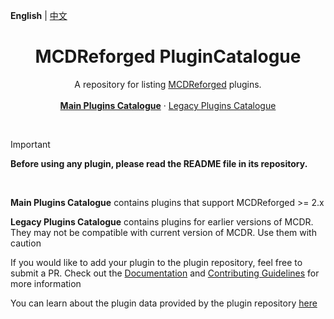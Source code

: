 **English** | [中文](readme_cn.md)

<h1 align="center"> MCDReforged PluginCatalogue</h1>

<p align="center"> 
  A repository for listing <a href="https://github.com/Fallen-Breath/MCDReforged">MCDReforged</a> plugins.
  <br>
  <br>
  <a href="https://mcdreforged.com/en/plugins"><strong>Main Plugins Catalogue</strong></a> 
  ·
  <a href="https://github.com/MCDReforged/PluginCatalogue/blob/legacy/readme.md">Legacy Plugins Catalogue</a> 
</p>
<br>

> [!IMPORTANT]
> **Before using any plugin, please read the README file in its repository.**

<br>

**Main Plugins Catalogue** contains plugins that support MCDReforged >= 2.x

**Legacy Plugins Catalogue** contains plugins for earlier versions of MCDR. They may not be compatible with current version of MCDR. Use them with caution

If you would like to add your plugin to the plugin repository, feel free to submit a PR. Check out the [Documentation](https://mcdreforged.readthedocs.io/en/latest/plugin_dev/plugin_catalogue.html) and [Contributing Guidelines](CONTRIBUTING.md) for more information

You can learn about the plugin data provided by the plugin repository [here](https://github.com/MCDReforged/PluginCatalogue/tree/meta)
